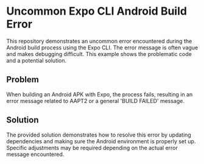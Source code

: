 # Uncommon Expo CLI Android Build Error

This repository demonstrates an uncommon error encountered during the Android build process using the Expo CLI. The error message is often vague and makes debugging difficult.  This example shows the problematic code and a potential solution.

## Problem

When building an Android APK with Expo, the process fails, resulting in an error message related to AAPT2 or a general 'BUILD FAILED' message.

## Solution

The provided solution demonstrates how to resolve this error by updating dependencies and making sure the Android environment is properly set up.  Specific adjustments may be required depending on the actual error message encountered.
